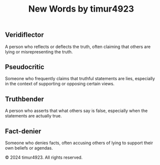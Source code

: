 <!DOCTYPE html>
<html lang="en">
<head>
    <meta charset="UTF-8">
    <meta name="viewport" content="width=device-width, initial-scale=1.0">
    <title>New Words</title>
    <link rel="stylesheet" href="styles.css">
</head>
<body>
    <div class="container">
        <header>
            <h1>New Words by timur4923</h1>
        </header>
        <main>
            <section>
                <h2>Veridiflector</h2>
                <p>A person who reflects or deflects the truth, often claiming that others are lying or misrepresenting the truth.</p>
            </section>
            <section>
                <h2>Pseudocritic</h2>
                <p>Someone who frequently claims that truthful statements are lies, especially in the context of supporting or opposing certain views.</p>
            </section>
            <section>
                <h2>Truthbender</h2>
                <p>A person who asserts that what others say is false, especially when the statements are actually true.</p>
            </section>
            <section>
                <h2>Fact-denier</h2>
                <p>Someone who denies facts, often accusing others of lying to support their own beliefs or agendas.</p>
            </section>
        </main>
        <footer>
            <p>&copy; 2024 timur4923. All rights reserved.</p>
        </footer>
    </div>
</body>
</html>
